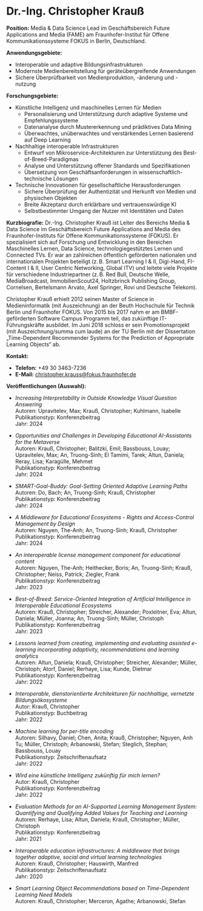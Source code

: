 # Dr.-Ing. Christopher Krauß

**Position:** Media & Data Science Lead im Geschäftsbereich Future Applications and Media (FAME) am Fraunhofer-Institut für Offene Kommunikationssysteme FOKUS in Berlin, Deutschland.

**Anwendungsgebiete:**
- Interoperable und adaptive Bildungsinfrastrukturen
- Modernste Medienbereitstellung für geräteübergreifende Anwendungen
- Sichere Überprüfbarkeit von Medienproduktion, -änderung und -nutzung

**Forschungsgebiete:**
- Künstliche Intelligenz und maschinelles Lernen für Medien
  - Personalisierung und Unterstützung durch adaptive Systeme und Empfehlungssysteme
  - Datenanalyse durch Mustererkennung und prädiktives Data Mining
  - Überwachtes, unüberwachtes und verstärkendes Lernen basierend auf Deep Learning
- Nachhaltige interoperable Infrastrukturen
  - Entwurf von Mikroservice-Architekturen zur Unterstützung des Best-of-Breed-Paradigmas
  - Analyse und Unterstützung offener Standards und Spezifikationen
  - Übersetzung von Geschäftsanforderungen in wissenschaftlich-technische Lösungen
- Technische Innovationen für gesellschaftliche Herausforderungen
  - Sichere Überprüfung der Authentizität und Herkunft von Medien und physischen Objekten
  - Breite Akzeptanz durch erklärbare und vertrauenswürdige KI
  - Selbstbestimmter Umgang der Nutzer mit Identitäten und Daten

**Kurzbiografie:**
Dr.-Ing. Christopher Krauß ist Leiter des Bereichs Media & Data Science im Geschäftsbereich Future Applications and Media des Fraunhofer-Instituts für Offene Kommunikationssysteme (FOKUS). Er spezialisiert sich auf Forschung und Entwicklung in den Bereichen Maschinelles Lernen, Data Science, technologiegestütztes Lernen und Connected TVs. Er war an zahlreichen öffentlich geförderten nationalen und internationalen Projekten beteiligt (z. B. Smart Learning I & II, Digi-Hand, FI-Content I & II, User Centric Networking, Global ITV) und leitete viele Projekte für verschiedene Industriepartner (z. B. Red Bull, Deutsche Welle, MediaBroadcast, ImmobilienScout24, Holtzbrinck Publishing Group, Cornelsen, Bertelsmann Arvato, Axel Springer, Rovi und Deutsche Telekom).

Christopher Krauß erhielt 2012 seinen Master of Science in Medieninformatik (mit Auszeichnung) an der Beuth Hochschule für Technik Berlin und Fraunhofer FOKUS. Von 2015 bis 2017 nahm er am BMBF-geförderten Software Campus Programm teil, das zukünftige IT-Führungskräfte ausbildet. Im Juni 2018 schloss er sein Promotionsprojekt (mit Auszeichnung/summa cum laude) an der TU Berlin mit der Dissertation „Time-Dependent Recommender Systems for the Prediction of Appropriate Learning Objects“ ab.

**Kontakt:**
- **Telefon:** +49 30 3463-7236
- **E-Mail:** [christopher.krauss@fokus.fraunhofer.de](mailto:christopher.krauss@fokus.fraunhofer.de)

**Veröffentlichungen (Auswahl):**
- *Increasing Interpretability in Outside Knowledge Visual Question Answering*  
  Autoren: Upravitelev, Max; Krauß, Christopher; Kuhlmann, Isabelle  
  Publikationstyp: Konferenzbeitrag  
  Jahr: 2024

- *Opportunities and Challenges in Developing Educational AI-Assistants for the Metaverse*  
  Autoren: Krauß, Christopher; Balitzki, Emil; Bassbouss, Louay; Upravitelev, Max; An, Truong-Sinh; El Tamimi, Tarek; Altun, Daniela; Reray, Lisa; Karagülle, Mehmet  
  Publikationstyp: Konferenzbeitrag  
  Jahr: 2024

- *SMART-Goal-Buddy: Goal-Setting Oriented Adaptive Learning Paths*  
  Autoren: Do, Bach; An, Truong-Sinh; Krauß, Christopher  
  Publikationstyp: Konferenzbeitrag  
  Jahr: 2024

- *A Middleware for Educational Ecosystems - Rights and Access-Control Management by Design*  
  Autoren: Nguyen, The-Anh; An, Truong-Sinh; Krauß, Christopher  
  Publikationstyp: Konferenzbeitrag  
  Jahr: 2024

- *An interoperable license management component for educational content*  
  Autoren: Nguyen, The-Anh; Heithecker, Boris; An, Truong-Sinh; Krauß, Christopher; Neiss, Patrick; Ziegler, Frank  
  Publikationstyp: Konferenzbeitrag  
  Jahr: 2023

- *Best-of-Breed: Service-Oriented Integration of Artificial Intelligence in Interoperable Educational Ecosystems*  
  Autoren: Krauß, Christopher; Streicher, Alexander; Poxleitner, Eva; Altun, Daniela; Müller, Joanna; An, Truong-Sinh; Müller, Christoph  
  Publikationstyp: Konferenzbeitrag  
  Jahr: 2023

- *Lessons learned from creating, implementing and evaluating assisted e-learning incorporating adaptivity, recommendations and learning analytics*  
  Autoren: Altun, Daniela; Krauß, Christopher; Streicher, Alexander; Müller, Christoph; Atorf, Daniel; Rerhaye, Lisa; Kunde, Dietmar  
  Publikationstyp: Konferenzbeitrag  
  Jahr: 2022

- *Interoperable, dienstorientierte Architekturen für nachhaltige, vernetzte Bildungsökosysteme*  
  Autor: Krauß, Christopher  
  Publikationstyp: Buchbeitrag  
  Jahr: 2022

- *Machine learning for per-title encoding*  
  Autoren: Silhavy, Daniel; Chen, Anita; Krauß, Christopher; Nguyen, Anh Tu; Müller, Christoph; Arbanowski, Stefan; Steglich, Stephan; Bassbouss, Louay  
  Publikationstyp: Zeitschriftenaufsatz  
  Jahr: 2022

- *Wird eine künstliche Intelligenz zukünftig für mich lernen?*  
  Autor: Krauß, Christopher  
  Publikationstyp: Konferenzbeitrag  
  Jahr: 2022

- *Evaluation Methods for an AI-Supported Learning Management System: Quantifying and Qualifying Added Values for Teaching and Learning*  
  Autoren: Rerhaye, Lisa; Altun, Daniela; Krauß, Christopher; Müller, Christoph  
  Publikationstyp: Konferenzbeitrag  
  Jahr: 2021

- *Interoperable education infrastructures: A middleware that brings together adaptive, social and virtual learning technologies*  
  Autoren: Krauß, Christopher; Hauswirth, Manfred  
  Publikationstyp: Zeitschriftenaufsatz  
  Jahr: 2020

- *Smart Learning Object Recommendations based on Time-Dependent Learning Need Models*  
  Autoren: Krauß, Christopher; Merceron, Agathe; Arbanowski, Stefan